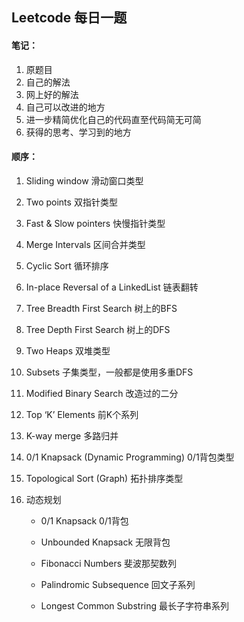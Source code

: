## Leetcode 每日一题

#### 笔记：

1. 原题目
2. 自己的解法
3. 网上好的解法
4. 自己可以改进的地方
5. 进一步精简优化自己的代码直至代码简无可简
6. 获得的思考、学习到的地方



#### 顺序：

1. Sliding window 滑动窗口类型

2. Two points 双指针类型

3. Fast & Slow pointers 快慢指针类型

4. Merge Intervals 区间合并类型

5. Cyclic Sort 循环排序

6. In-place Reversal of a LinkedList 链表翻转

7. Tree Breadth First Search 树上的BFS

8. Tree Depth First Search 树上的DFS

9. Two Heaps 双堆类型

10. Subsets 子集类型，一般都是使用多重DFS

11. Modified Binary Search 改造过的二分

12. Top ‘K’ Elements 前K个系列

13. K-way merge 多路归并

14. 0/1 Knapsack (Dynamic Programming) 0/1背包类型

15. Topological Sort (Graph) 拓扑排序类型

16. 动态规划

    * 0/1 Knapsack  0/1背包

    * Unbounded Knapsack 无限背包

    * Fibonacci Numbers 斐波那契数列

    * Palindromic Subsequence 回文子系列

    * Longest Common Substring 最长子字符串系列

      